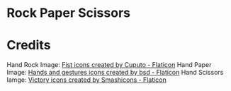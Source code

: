 # Rock Paper Scissors

# Credits

Hand Rock Image: <a href="https://www.flaticon.com/free-icons/fist" title="fist icons">Fist icons created by Cuputo - Flaticon</a>
Hand Paper Image: <a href="https://www.flaticon.com/free-icons/hands-and-gestures" title="hands and gestures icons">Hands and gestures icons created by bsd - Flaticon</a>
Hand Scissors Iamge: <a href="https://www.flaticon.com/free-icons/victory" title="victory icons">Victory icons created by Smashicons - Flaticon</a>